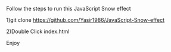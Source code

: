 Follow the steps to run this JavaScript Snow effect

1)git clone https://github.com/Yasir1986/JavaScript-Snow-effect

2)Double Click index.html

Enjoy

